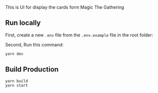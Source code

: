 This is UI for display the cards form Magic The Gathering

## Run locally

First, create a new `.env` file from the `.env.example` file in the root folder:

Second, Run this command:

```bash
yarn dev
```

## Build Production

```bash
yarn build
yarn start
```
